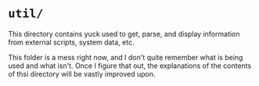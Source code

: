 # `util/`
This directory contains yuck used to get, parse, and display information from external scripts, system data, etc.

This folder is a mess right now, and I don't quite remember what is being used and what isn't. Once I figure that out, the explanations of the contents of thsi directory will be vastly improved upon.
